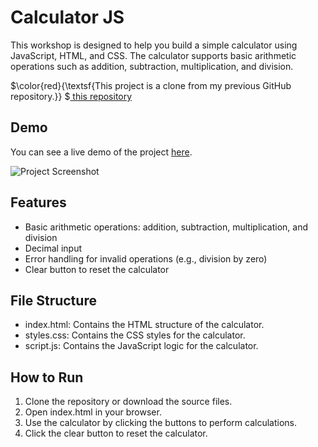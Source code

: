 # Calculator JS

   This workshop is designed to help you build a simple calculator using JavaScript, HTML, and CSS. The calculator supports basic arithmetic operations such as addition, subtraction, multiplication, and division.

$\color{red}{\textsf{This project is a clone from my previous GitHub repository.}} $<a href="https://github.com/PharadolBrown/PortfolioJavascript/tree/main/Calculator" traget="_blank">  this repository</a>

## Demo
You can see a live demo of the project [here](https://pharadol.github.io/simple-calculator-js/).

![Project Screenshot](https://img5.pic.in.th/file/secure-sv1/calculator146edb0d5c48bc2e.png)

## Features
- Basic arithmetic operations: addition, subtraction, multiplication, and division
- Decimal input
- Error handling for invalid operations (e.g., division by zero)
- Clear button to reset the calculator

## File Structure
- index.html: Contains the HTML structure of the calculator.
- styles.css: Contains the CSS styles for the calculator.
- script.js: Contains the JavaScript logic for the calculator.

## How to Run
1. Clone the repository or download the source files.
2. Open index.html in your browser.
3. Use the calculator by clicking the buttons to perform calculations.
4. Click the clear button to reset the calculator.
